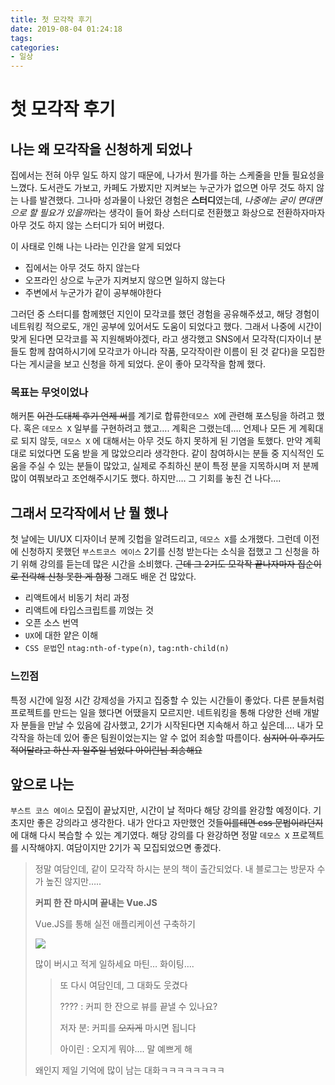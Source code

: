 ```yaml
---
title: 첫 모각작 후기
date: 2019-08-04 01:24:18
tags:
categories:
- 일상
---
```


# 첫 모각작 후기

## 나는 왜 모각작을 신청하게 되었나

집에서는 전혀 아무 일도 하지 않기 때문에, 나가서 뭔가를 하는 스케줄을 만들 필요성을 느꼈다. 도서관도 가보고, 카페도 가봤지만 지켜보는 누군가가 없으면 아무 것도 하지 않는 나를 발견했다. 그나마 성과물이 나왔던 경험은 **스터디**였는데, *나중에는 굳이 면대면으로 할 필요가 있을까*라는 생각이 들어 화상 스터디로 전환했고 화상으로 전환하자마자 아무 것도 하지 않는 스터디가 되어 버렸다.

이 사태로 인해 나는 나라는 인간을 알게 되었다

- 집에서는 아무 것도 하지 않는다
- 오프라인 상으로 누군가 지켜보지 않으면 일하지 않는다
- 주변에서 누군가가 같이 공부해야한다

그러던 중 스터디를 함께했던 지인이 모각코를 했던 경험을 공유해주셨고, 해당 경험이 네트워킹 적으로도, 개인 공부에 있어서도 도움이 되었다고 했다. 그래서 나중에 시간이 맞게 된다면 모각코를 꼭 지원해봐야겠다, 라고 생각했고 SNS에서 모각작(디자이너 분들도 함께 참여하시기에 모각코가 아니라 작품, 모각작이란 이름이 된 것 같다)을 모집한다는 게시글을 보고 신청을 하게 되었다. 운이 좋아 모각작을 함께 했다.

### 목표는 무엇이었나

해커톤 ~~이건 도대체 후기 언제 써~~를 계기로 합류한`데모스 X`에 관련해 포스팅을 하려고 했다. 혹은 `데모스 X` 일부를 구현하려고 했고…. 계획은 그랬는데…. 언제나 모든 게 계획대로 되지 않듯, `데모스 X` 에 대해서는 아무 것도 하지 못하게 된 기염을 토했다. 만약 계획대로 되었다면 도움 받을 게 많았으리라 생각한다. 같이 참여하시는 분들 중 지식적인 도움을 주실 수 있는 분들이 많았고, 실제로 주최하신 분이 특정 분을 지목하시며 저 분께 많이 여쭤보라고 조언해주시기도 했다. 하지만…. 그 기회를 놓친 건 나다….

## 그래서 모각작에서 난 뭘 했나

첫 날에는 UI/UX 디자이너 분께 깃헙을 알려드리고, `데모스 X`를 소개했다. 그런데 이전에 신청하지 못했던 `부스트코스 에이스` 2기를 신청 받는다는 소식을 접했고 그 신청을 하기 위해 강의를 듣는데 많은 시간을 소비했다. ~~근데 그 2기도 모각작 끝나자마자 집순이로 전락해 신청 못한 게 함정~~ 그래도 배운 건 많았다.

- 리액트에서 비동기 처리 과정
- 리액트에 타입스크립트를 끼얹는 것
- 오픈 소스 번역
- `UX`에 대한 얕은 이해
- `CSS 문법`인 `ntag:nth-of-type(n)`, `tag:nth-child(n)`

### 느낀점

특정 시간에 일정 시간 강제성을 가지고 집중할 수 있는 시간들이 좋았다. 다른 분들처럼 프로젝트를 만드는 일을 했다면 어땠을지 모르지만. 네트워킹을 통해 다양한 선배 개발자 분들을 만날 수 있음에 감사했고, 2기가 시작된다면 지속해서 하고 싶은데…. 내가 모각작을 하는데 있어 좋은 팀원이었는지는 알 수 없어 죄송할 따름이다. ~~심지어 이 후기도 적어달라고 하신 지 일주일 넘었다 아이린님 죄송해요~~

## 앞으로 나는

`부스트 코스 에이스` 모집이 끝났지만, 시간이 날 적마다 해당 강의를 완강할 예정이다. 기초지만 좋은 강의라고 생각한다. 내가 안다고 자만했언 것들~~이를테면 css 문법이라던지~~에 대해 다시 복습할 수 있는 계기였다. 해당 강의를 다 완강하면 정말 `데모스 X` 프로젝트를 시작해야지. 여담이지만 2기가 꼭 모집되었으면 좋겠다.

> 정말 여담인데, 같이 모각작 하시는 분의 책이 출간되었다. 내 블로그는 방문자 수가 높진 않지만…..
>
> **커피 한 잔 마시며 끝내는 Vue.JS**
>
> Vue.JS를 통해 실전 애플리케이션 구축하기
>
> ![](http://image.kyobobook.co.kr/images/book/large/397/l9791190014397.jpg)
>
> 많이 버시고 적게 일하세요 마틴… 화이팅….
>
> > 또 다시 여담인데, 그 대화도 웃겼다
> >
> > ???? : 커피 한 잔으로 뷰를 끝낼 수 있나요?
> >
> > 저자 분: 커피를 ~~오지게~~ 마시면 됩니다
> >
> > 아이린 : 오지게 뭐야…. 말 예쁘게 해
>
> 왜인지 제일 기억에 많이 남는 대화ㅋㅋㅋㅋㅋㅋㅋㅋ